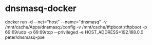 # dnsmasq-docker
docker run -d --net="host" --name="dnsmasq" -v /mnt/cache/Apps/dnsmasq:/config -v /mnt/cache/tftpboot:/tftpboot -p 69:69/udp -p 69:69/tcp --privileged -e HOST_ADDRESS=192.168.0.0 peter/dnsmasq-pxe
